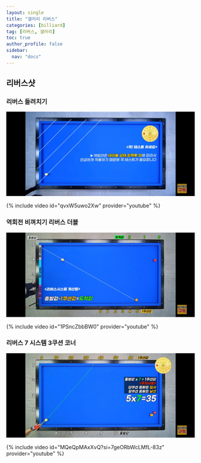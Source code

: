 ```yaml
---
layout: single
title: "갤러리 리버스"
categories: [billiard]
tag: [리버스, 갤러리]
toc: true
author_profile: false
sidebar:
  nav: "docs"
---
```


## 리버스샷

### 리버스 돌려치기

[![리버스 돌려치기](/images/%EB%A6%AC%EB%B2%84%EC%8A%A4%20%EB%8F%8C%EB%A0%A4%EC%B9%98%EA%B8%B0.png)](https://docs.google.com/presentation/d/1M__zQPnHPRkR5f3nbVqtG_41gHzAdGzv/edit?usp=sharing&ouid=114978849290694301670&rtpof=true&sd=true)

{% include video id="qvxW5uwo2Xw" provider="youtube" %}

### 역회전 비껴치기 리버스 더블

[![역회전 리버스 1](/images/%EC%97%AD%ED%9A%8C%EC%A0%84%20%EB%A6%AC%EB%B2%84%EC%8A%A4%201.png)](https://docs.google.com/presentation/d/1gEOnZ5U2zbl9-DZIipPo2I5-7wQH4lVj/edit?usp=sharing&ouid=114978849290694301670&rtpof=true&sd=true)

{% include video id="1PSncZbbBW0" provider="youtube" %}

### 리버스 7 시스템 3쿠션 코너

[![리버스 7 시스템 1](/images/%EB%A6%AC%EB%B2%84%EC%8A%A4%207%EC%8B%9C%EC%8A%A4%ED%85%9C%201.jpg)](https://docs.google.com/presentation/d/1qmp6Tg8jx0E6XVcSgVlswu7g1qFfA2KH/edit?usp=sharing&ouid=114978849290694301670&rtpof=true&sd=true)

{% include video id="MQeQpMAxXvQ?si=7geORbWcLMfL-83z" provider="youtube" %}
